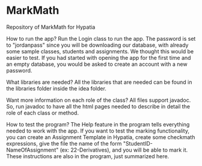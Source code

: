 # MarkMath
Repository of MarkMath for Hypatia

How to run the app?
Run the Login class to run the app. The password is set to "jordanpass" since you will be downloading our database, with already some sample classes, students and assignments. We thought this would be easier to test. If you had started with opening the app for the first time and an empty database, you would be asked to create an account with a new password.

What libraries are needed?
All the libraries that are needed can be found in the libraries folder inside the idea folder.

Want more information on each role of the class?
All files support javadoc. So, run javadoc to have all the html pages needed to describe in detail the role of each class or method.

How to test the program?
The Help feature in the program tells everything needed to work with the app. If you want to test the marking functionality, you can create an Assignment Template in Hypatia, create some checkmath expressions, give the file the name of the form "StudentID-NameOfAssignment" (ex: 22-Derivatives), and you will be able to mark it. These instructions are also in the program, just summarized here.

